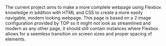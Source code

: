 The current project aims to make a more complete webpage using Flexbox knowledge in addition with HTML and CSS to create a more easily navigable, modern looking webpage.
This page is based on a 2 image configuration provided by TOP so it might not look as streamlined and modern as any other page, it should still contain instances where Flexbox allows for a seemless transition on screen sizes and proper spacing of elements.